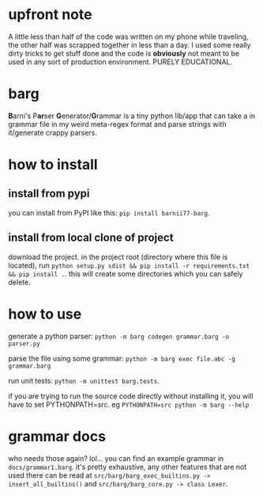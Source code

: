 # upfront note
A little less than half of the code was written on my phone while traveling, the other half was scrapped together in less than a day. I used some really dirty tricks to get stuff done and the code is **obviously** not meant to be used in any sort of production environment. PURELY EDUCATIONAL.

# barg
**B**arni's P**ar**ser **G**enerator/**G**rammar is a tiny python lib/app that can take a in grammar file in my weird meta-regex format and parse strings with it/generate crappy parsers.

# how to install
## install from pypi
you can install from PyPI like this: `pip install barnii77-barg`.

## install from local clone of project
download the project. in the project root (directory where this file is located), run `python setup.py sdist && pip install -r requirements.txt && pip install .`. this will create some directories which you can safely delete.

# how to use
generate a python parser: `python -m barg codegen grammar.barg -o parser.py`

parse the file using some grammar: `python -m barg exec file.abc -g grammar.barg`

run unit tests: `python -m unittest barg.tests`.

if you are trying to run the source code directly without installing it, you will have to set PYTHONPATH=src. eg `PYTHONPATH=src python -m barg --help`

# grammar docs
who needs those again? lol... you can find an example grammar in `docs/grammar1.barg`. it's pretty exhaustive, any other features that are not used there can be read at `src/barg/barg_exec_builtins.py -> insert_all_builtins()` and `src/barg/barg_core.py -> class Lexer`.
